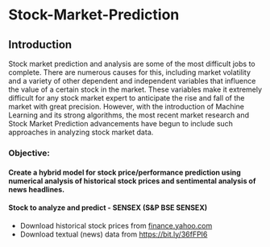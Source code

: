 # Stock-Market-Prediction
## Introduction
Stock market prediction and analysis are some of the most difficult jobs to complete. There are numerous causes for this, including market volatility and a variety of other dependent and independent variables that influence the value of a certain stock in the market. These variables make it extremely difficult for any stock market expert to anticipate the rise and fall of the market with great precision.
However, with the introduction of Machine Learning and its strong algorithms, the most recent market research and Stock Market Prediction advancements have begun to include such approaches in analyzing stock market data.
### Objective:
#### Create a hybrid model for stock price/performance prediction using numerical analysis of historical stock prices and sentimental analysis of news headlines.
#### Stock to analyze and predict - SENSEX (S&P BSE SENSEX)
* Download historical stock prices from [finance.yahoo.com](https://finance.yahoo.com/)
* Download textual (news) data from https://bit.ly/36fFPI6 
